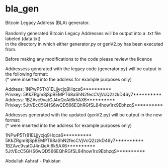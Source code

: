 # bla_gen
 
Bitcoin Legacy Address (BLA) generator.
<br> </br>
Randomly generated Bitcoin Legacy Addresses will be output into a .txt file labeled (data.txt) </br>
in the directory in which either generator.py or genV2.py has been executed from. </br>

Before making any modifications to the code please review the licence </br>

Addressess generated with the legacy code (generator.py) will be output in the following format: </br>
  (* were inserted into the address for example purposes only) </br>

Address: 1NPwP5Tr81ELjjycjq9Hqcs6********** </br>
Privkey: 5KkZRgm8jSpBEMPT68aShN2fecCVjVcQ2zzkD46y7********** </br>
Address: 1BZAvc9vatGJ4nQeAi6k5AX6********** </br>
Privkey: 5JtVEcC5GHS6wQD566EQhRGfSL84how1rx9EbhzqS********** </br>

Addresses generated with the updated (genV2.py) will be output in the new format: </br>
  (* were inserted into the address for example purposes only) </br>

1NPwP5Tr81ELjjycjq9Hqcs6********** </br>
5KkZRgm8jSpBEMPT68aShN2fecCVjVcQ2zzkD46y7********** </br>
1BZAvc9vatGJ4nQeAi6k5AX6********** </br>
5JtVEcC5GHS6wQD566EQhRGfSL84how1rx9EbhzqS**********


Abdullah Ashraf - Pakistan
